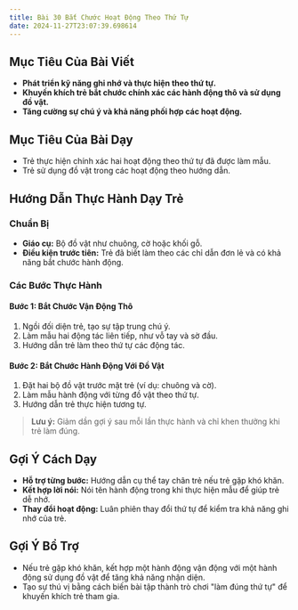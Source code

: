 ```yaml
---
title: Bài 30 Bắt Chước Hoạt Động Theo Thứ Tự 
date: 2024-11-27T23:07:39.698614
---
```


## Mục Tiêu Của Bài Viết
- **Phát triển kỹ năng ghi nhớ và thực hiện theo thứ tự.**
- **Khuyến khích trẻ bắt chước chính xác các hành động thô và sử dụng đồ vật.**
- **Tăng cường sự chú ý và khả năng phối hợp các hoạt động.**

## Mục Tiêu Của Bài Dạy
- Trẻ thực hiện chính xác hai hoạt động theo thứ tự đã được làm mẫu.
- Trẻ sử dụng đồ vật trong các hoạt động theo hướng dẫn.

## Hướng Dẫn Thực Hành Dạy Trẻ

### Chuẩn Bị
- **Giáo cụ:** Bộ đồ vật như chuông, cờ hoặc khối gỗ.
- **Điều kiện trước tiên:** Trẻ đã biết làm theo các chỉ dẫn đơn lẻ và có khả năng bắt chước hành động.

### Các Bước Thực Hành
#### Bước 1: Bắt Chước Vận Động Thô
1. Ngồi đối diện trẻ, tạo sự tập trung chú ý.
2. Làm mẫu hai động tác liên tiếp, như vỗ tay và sờ đầu.
3. Hướng dẫn trẻ làm theo thứ tự các động tác.

#### Bước 2: Bắt Chước Hành Động Với Đồ Vật
1. Đặt hai bộ đồ vật trước mặt trẻ (ví dụ: chuông và cờ).
2. Làm mẫu hành động với từng đồ vật theo thứ tự.
3. Hướng dẫn trẻ thực hiện tương tự.

> **Lưu ý:** Giảm dần gợi ý sau mỗi lần thực hành và chỉ khen thưởng khi trẻ làm đúng.

## Gợi Ý Cách Dạy
- **Hỗ trợ từng bước:** Hướng dẫn cụ thể tay chân trẻ nếu trẻ gặp khó khăn.
- **Kết hợp lời nói:** Nói tên hành động trong khi thực hiện mẫu để giúp trẻ dễ nhớ.
- **Thay đổi hoạt động:** Luân phiên thay đổi thứ tự để kiểm tra khả năng ghi nhớ của trẻ.

## Gợi Ý Bổ Trợ
- Nếu trẻ gặp khó khăn, kết hợp một hành động vận động với một hành động sử dụng đồ vật để tăng khả năng nhận diện.
- Tạo sự thú vị bằng cách biến bài tập thành trò chơi "làm đúng thứ tự" để khuyến khích trẻ tham gia.
